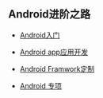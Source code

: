 ## Android进阶之路

- [Android入门](https://github.com/LeoWorkForAndroid/AndroidBook/tree/master/%E4%B8%80)

- [Android app应用开发](https://github.com/LeoWorkForAndroid/AndroidBook/tree/master/%E4%BA%8C)

- [Android Framwork定制](https://github.com/LeoWorkForAndroid/AndroidBook/tree/master/%E4%B8%89)

- [Android 专项](https://github.com/LeoWorkForAndroid/AndroidBook/tree/master/%E5%9B%9B)
